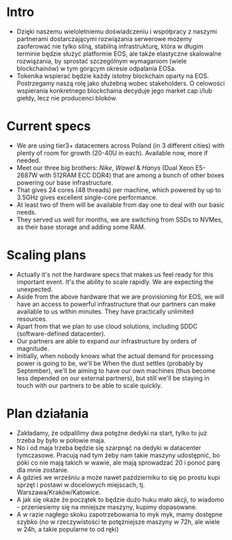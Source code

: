 # Intro

* Dzięki naszemu wieloletniemu doświadczeniu i współpracy z naszymi partnerami dostarczającymi rozwiązania serwerowe możemy zaoferować nie tylko silną, stabilną infrastrukturę, która w długim terminie będzie służyć platformie EOS, ale także elastyczne skalowalne rozwiązania, by sprostać szczególnym wymaganiom (wiele blockchainów) w tym gorącym okresie odpalania EOSa.
* Tokenika wspierać będzie każdy istotny blockchain oparty na EOS. Postrzegamy naszą rolę jako służebną wobec stakeholders. O celowości wspierania konkretnego blockchaina decyduje jego market cap i/lub giełdy, lecz nie producenci bloków.

# Current specs

* We are using tier3+ datacenters across Poland (in 3 different cities) with plenty of room for growth (20-40U in each). Available now, more if needed.
* Meet our three big brothers: *Nike*, *Wawel* & *Hanys* (Dual Xeon E5-2687W with 512RAM ECC DDR4) that are among a bunch of other boxes powering our base infrastructure.
* That gives 24 cores (48 threads) per machine, which powered by up to 3.5GHz gives excellent single-core performance.
* At least two of them will be available from day one to deal with our basic needs.
* They served us well for months, we are switching from SSDs to NVMes, as their base storage and adding some RAM.

# Scaling plans

* Actually it's not the hardware specs that makes us feel ready for this important event. It's the ability to scale rapidly. We are expecting the unexpected.
* Aside from the above hardware that we are provisioning for EOS, we will have an access to powerful infrastructure that our partners can make available to us within minutes. They have practically unlimited resources.
* Apart from that we plan to use cloud solutions, including SDDC (software-defined datacenter).
* Our partners are able to expand our infrastructure by orders of magnitude. 
* Initially, when nobody knows what the actual demand for processing power is going to be, we'll be When the dust settles (probably by September), we'll be aiming to have our own machines (thus become less depended on our external partners), but still we'll be staying in touch with our partners to be able to scale quickly.

# Plan działania

* Zakładamy, że odpalilimy dwa potężne dedyki na start, tylko to już trzeba by było w połowie maja.
* No i od maja trzeba będzie się szarpnąć na dedyki w datacenter tymczasowe. Pracują nad tym żeby nam takie maszyny udostępnić, bo póki co nie mają takich w wawie, ale mają sprowadzać 20 i ponoć parę dla mnie zostanie.
* A gdzieś we wrześniu a może nawet październiku to się po prostu kupi sprzęt i postawi w docelowych miejscach, tj. Warszawa/Kraków/Katowice.
* A jak się okaże że początek to będzie dużo huku mało akcji, to wiadomo - przeniesiemy się na mniejsze maszyny, kupimy dopasowane.
* A w razie nagłego skoku zapotrzebowania to myk myk, mamy dostępne szybko (no w rzeczywistości te potężniejsze maszyny w 72h, ale wiele w 24h, a takie popularne to od ręki)

